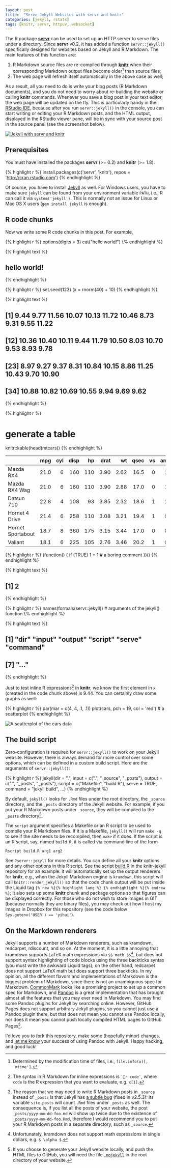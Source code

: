 ```yaml
---
layout: post
title:  "Serve Jekyll Websites with servr and knitr"
categories: [jekyll, rstats]
tags: [knitr, servr, httpuv, websocket]
---
```


The R package [**servr**](https://github.com/yihui/servr) can be used to set up an HTTP server to serve files under a directory. Since **servr** v0.2, it has added a function `servr::jekyll()` specifically designed for websites based on Jekyll and R Markdown. The main features of this function are:

1. R Markdown source files are re-compiled through [**knitr**](http://yihui.name/knitr) when their corresponding Markdown output files become older[^1] than source files;
1. The web page will refresh itself automatically in the above case as well;

[^1]: Determined by the modification time of files, i.e., `file.info(x)[, 'mtime']`.

As a result, all you need to do is write your blog posts (R Markdown documents), and you do not need to worry about re-building the website or calling **knitr** commands. Whenever you save a blog post in your text editor, the web page will be updated on the fly. This is particularly handy in the [RStudio IDE](http://www.rstudio.com), because after you run `servr::jekyll()` in the console, you can start writing or editing your R Markdown posts, and the HTML output, displayed in the RStudio viewer pane, will be in sync with your source post in the source panel (see the screenshot below).

[![Jekyll with servr and knitr](http://i.imgur.com/gKVGhiP.png)](http://i.imgur.com/gKVGhiP.png)

## Prerequisites

You must have installed the packages **servr** (>= 0.2) and **knitr** (>= 1.8).


{% highlight r %}
install.packages(c('servr', 'knitr'), repos = 'http://cran.rstudio.com')
{% endhighlight %}

Of course, you have to install [Jekyll](http://jekyllrb.com) as well. For Windows users, you have to make sure `jekyll` can be found from your environment variable `PATH`, i.e., R can call it via `system('jekyll')`. This is normally not an issue for Linux or Mac OS X users (`gem install jekyll` is enough).

## R code chunks

Now we write some R code chunks in this post. For example,


{% highlight r %}
options(digits = 3)
cat("hello world!")
{% endhighlight %}



{% highlight text %}
## hello world!
{% endhighlight %}



{% highlight r %}
set.seed(123)
(x = rnorm(40) + 10)
{% endhighlight %}



{% highlight text %}
##  [1]  9.44  9.77 11.56 10.07 10.13 11.72 10.46  8.73  9.31  9.55 11.22
## [12] 10.36 10.40 10.11  9.44 11.79 10.50  8.03 10.70  9.53  8.93  9.78
## [23]  8.97  9.27  9.37  8.31 10.84 10.15  8.86 11.25 10.43  9.70 10.90
## [34] 10.88 10.82 10.69 10.55  9.94  9.69  9.62
{% endhighlight %}



{% highlight r %}
# generate a table
knitr::kable(head(mtcars))
{% endhighlight %}



|                  |  mpg| cyl| disp|  hp| drat|   wt| qsec| vs| am| gear| carb|
|:-----------------|----:|---:|----:|---:|----:|----:|----:|--:|--:|----:|----:|
|Mazda RX4         | 21.0|   6|  160| 110| 3.90| 2.62| 16.5|  0|  1|    4|    4|
|Mazda RX4 Wag     | 21.0|   6|  160| 110| 3.90| 2.88| 17.0|  0|  1|    4|    4|
|Datsun 710        | 22.8|   4|  108|  93| 3.85| 2.32| 18.6|  1|  1|    4|    1|
|Hornet 4 Drive    | 21.4|   6|  258| 110| 3.08| 3.21| 19.4|  1|  0|    3|    1|
|Hornet Sportabout | 18.7|   8|  360| 175| 3.15| 3.44| 17.0|  0|  0|    3|    2|
|Valiant           | 18.1|   6|  225| 105| 2.76| 3.46| 20.2|  1|  0|    3|    1|



{% highlight r %}
(function() {
  if (TRUE) 1 + 1  # a boring comment
})()
{% endhighlight %}



{% highlight text %}
## [1] 2
{% endhighlight %}



{% highlight r %}
names(formals(servr::jekyll))  # arguments of the jekyll() function
{% endhighlight %}



{% highlight text %}
## [1] "dir"     "input"   "output"  "script"  "serve"   "command"
## [7] "..."
{% endhighlight %}

Just to test inline R expressions[^2] in **knitr**, we know the first element in `x` (created in the code chunk above) is 9.44. You can certainly draw some graphs as well:

[^2]: The syntax in R Markdown for inline expressions is `` `r code` ``, where `code` is the R expression that you want to evaluate, e.g. `x[1]`.


{% highlight r %}
par(mar = c(4, 4, .1, .1))
plot(cars, pch = 19, col = 'red')  # a scatterplot
{% endhighlight %}

![A scatterplot of the cars data](/nashvilleBioStatsassets/source/2014-09-28-jekyll-with-knitr/cars-1.png) 

## The build script

Zero-configuration is required for `servr::jekyll()` to work on your Jekyll website. However, there is always demand for more control over some options, which can be defined in a custom build script. Here are the arguments of `servr::jekyll()`:


{% highlight r %}
jekyll(dir = ".", input = c(".", "_source", "_posts"), output = c(".", 
    "_posts", "_posts"), script = c("Makefile", "build.R"), serve = TRUE, 
    command = "jekyll build", ...)
{% endhighlight %}

By default, `jekyll()` looks for `.Rmd` files under the root directory, the `_source` directory, and the `_posts` directory of the Jekyll website. For example, if you put your R Markdown posts under `_source`, they will be compiled to the `_posts` directory[^3].

[^3]: The reason that we may need to write R Markdown posts in `_source` instead of `_posts` is that Jekyll has [a subtle bug](https://github.com/jekyll/jekyll/pull/3147) (fixed in v2.5.3): its variable `site.posts` will count `.Rmd` files under `_posts` as well. The consequence is, if you list all the posts of your website, the post `_posts/yyyy-mm-dd-foo.md` will show up twice due to the existence of `_posts/yyyy-mm-dd-foo.Rmd`, therefore I would recommend you to put your R Markdown posts in a separate directory, such as `_source`.

The `script` argument specifies a Makefile or an R script to be used to compile your R Markdown files. If it is a Makefile, `jekyll()` will run `make -q` to see if the site needs to be recompiled, then `make` if it does. If the script is an R script, say, named `build.R`, it is called via command line of the form

    Rscript build.R arg1 arg2

See `?servr::jekyll` for more details. You can define all your **knitr** options and any other options in this R script. See the script [build.R](https://github.com/yihui/knitr-jekyll/blob/gh-pages/build.R) in the knitr-jekyll repository for an example: it will automatically set up the output renderers for **knitr**, e.g., when the Jekyll Markdown engine is `kramdown`, this script will call `knitr::render_jekyll()` so that the code chunk output will be put inside the Liquid tag `{% raw %}{% highlight lang %} {% endhighlight %}{% endraw %}`; it also sets up some **knitr** chunk and package options so that figures can be displayed correctly. For those who do not wish to store images in GIT (because normally they are binary files), you may check out how I host my images in Dropbox for this repository (see the code below `Sys.getenv('USER') == 'yihui'`).

## On the Markdown renderers

Jekyll supports a number of Markdown renderers, such as kramdown, redcarpet, rdiscount, and so on. At the moment, it is a little annoying that kramdown supports LaTeX math expressions via `$$ math $$`[^4], but does not support syntax highlighting of code blocks using the three backticks syntax (you must write the awkward Liquid tags); on the other hand, redcarpet does not support LaTeX math but does support three backticks. In my opinion, all the different flavors and implementations of Markdown is the biggest problem of Markdown, since there is not an unambiguous spec for Markdown. [CommonMark](http://commonmark.org) looks like a promising project to set up a common spec for Markdown, and [Pandoc](http://johnmacfarlane.net/pandoc/) is a great implementation that has brought almost all the features that you may ever need in Markdown. You may find some Pandoc plugins for Jekyll by searching online. However, GitHub Pages does not support arbitrary Jekyll plugins, so you cannot just use a Pandoc plugin there, but that does not mean you cannot use Pandoc locally, nor does it mean you cannot push locally compiled HTML pages to GitHub Pages[^5].

[^4]: Unfortunately, kramdown does not support math expressions in single dollars, e.g. `$ \alpha $`.

[^5]: If you choose to generate your Jekyll website locally, and push the HTML files to GitHub, you will need the file [`.nojekyll`](https://help.github.com/articles/using-jekyll-with-pages) in the root directory of your website.

I'd love you to [fork](https://github.com/yihui/knitr-jekyll) this repository, make some (hopefully minor) changes, and [let me know](https://github.com/yihui/knitr-jekyll/issues) your success of using Pandoc with Jekyll. Happy hacking, and good luck!
